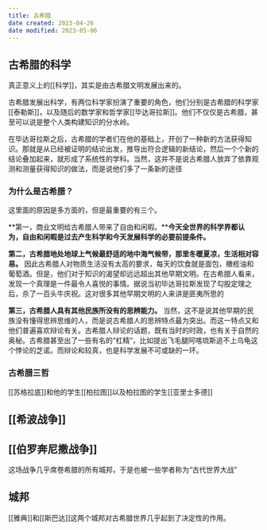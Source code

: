 ```yaml
---
title: 古希腊
date created: 2023-04-26
date modified: 2023-05-06
---
```


## 古希腊的科学

真正意义上的[[科学]]，其实是由古希腊文明发展出来的。

古希腊发展出科学，有两位科学家扮演了重要的角色，他们分别是古希腊的科学家[[泰勒斯]]，以及随后的数学家和哲学家[[毕达哥拉斯]]。他们不仅仅是古希腊，甚至可以说是整个人类构建知识的分水岭。

在毕达哥拉斯之后，古希腊的学者们在他的基础上，开创了一种新的方法获得知识。那就是从已经被证明的结论出发，推导出符合逻辑的新结论，然后一个个新的结论叠加起来，就形成了系统性的学科。当然，这并不是说古希腊人放弃了依靠观测和测量获得知识的做法，而是说他们多了一条新的途径

### 为什么是古希腊？

这里面的原因是多方面的，但是最重要的有三个。

**第一，商业文明给古希腊人带来了自由和闲暇。****今天全世界的科学界都认为，自由和闲暇是过去产生科学和今天发展科学的必要前提条件。**

**第二，古希腊地处地球上气候最舒适的地中海气候带，那里冬暖夏凉，生活相对容易。** 因此古希腊人对物质生活没有太高的要求，每天的饮食就是面包，橄榄油和葡萄酒。但是，他们对于知识的渴望却远远超出其他早期文明。在古希腊人看来，发现一个真理是一件最令人喜悦的事情。据说当初毕达哥拉斯发现了勾股定理之后，杀了一百头牛庆祝。这对很多其他早期文明的人来讲是匪夷所思的

**第三，古希腊人具有其他民族所没有的思辨能力。** 当然，这不是说其他早期的民族没有懂得思辨思维的人，而是说古希腊人的思辨特点最为突出。而这一特点又和他们普遍喜欢辩论有关。古希腊人辩论的话题，既有当时的时政，也有关于自然的奥秘。古希腊甚至出了一些有名的“杠精”，比如提出飞毛腿阿喀琉斯追不上乌龟这个悖论的芝诺。而辩论和较真，也是科学发展不可或缺的一环。

### 古希腊三哲

[[苏格拉底]]和他的学生[[柏拉图]]以及柏拉图的学生[[亚里士多德]]

## [[希波战争]]

## [[伯罗奔尼撒战争]]

这场战争几乎席卷希腊的所有城邦，于是也被一些学者称为“古代世界大战”

## 城邦

[[雅典]]和[[斯巴达]]这两个城邦对古希腊世界几乎起到了决定性的作用。
